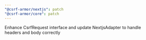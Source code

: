 ```yaml
---
"@csrf-armor/nextjs": patch
"@csrf-armor/core": patch
---
```


Enhance CsrfRequest interface and update NextjsAdapter to handle headers and body correctly
